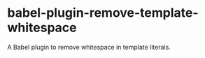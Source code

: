 # babel-plugin-remove-template-whitespace

A Babel plugin to remove whitespace in template literals.
